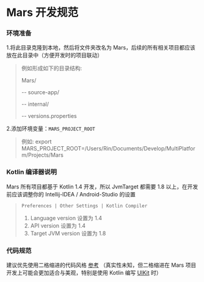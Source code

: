 # Mars 开发规范

### 环境准备

1.将此目录克隆到本地，然后将文件夹改名为 Mars，后续的所有相关项目都应该放在此目录中（方便开发时的项目联动）
> 例如形成如下的目录结构:
>
> Mars/
>
> -- source-app/
>
> -- internal/
>
> -- versions.properties

2.添加环境变量：`MARS_PROJECT_ROOT`
> 例如: export MARS_PROJECT_ROOT=/Users/Rin/Documents/Develop/MultiPlatform/Projects/Mars

### Kotlin 编译器说明
Mars 所有项目都基于 Kotlin 1.4 开发，所以 JvmTarget 都需要 1.8 以上，在开发前应该调整你的 Intellij-IDEA / Android-Studio 的设置
>  `Preferences | Other Settings | Kotlin Compiler`
> 1. Language version 设置为 1.4
> 2. API version 设置为 1.4
> 3. Target JVM version 设置为 1.8


### 代码规范
建议优先使用二格缩进的代码风格 [参考](https://github.com/square/kotlinpoet/issues/659#issue-427238344) （真实性未知，但二格缩进在 Mars 项目开发上可能会更加适合与美观，特别是使用 Kotlin 编写 [UIKit](https://github.com/MarsPlanning/uikit) 时）
